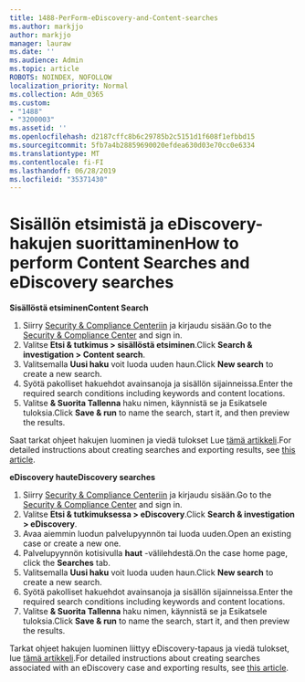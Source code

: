 ```yaml
---
title: 1488-PerForm-eDiscovery-and-Content-searches
ms.author: markjjo
author: markjjo
manager: lauraw
ms.date: ''
ms.audience: Admin
ms.topic: article
ROBOTS: NOINDEX, NOFOLLOW
localization_priority: Normal
ms.collection: Adm_O365
ms.custom:
- "1488"
- "3200003"
ms.assetid: ''
ms.openlocfilehash: d2187cffc8b6c29785b2c5151d1f608f1efbbd15
ms.sourcegitcommit: 5fb7a4b28859690020efdea630d03e70cc0e6334
ms.translationtype: MT
ms.contentlocale: fi-FI
ms.lasthandoff: 06/28/2019
ms.locfileid: "35371430"
---
```

# <a name="how-to-perform-content-searches-and-ediscovery-searches"></a><span data-ttu-id="e48d8-102">Sisällön etsimistä ja eDiscovery-hakujen suorittaminen</span><span class="sxs-lookup"><span data-stu-id="e48d8-102">How to perform Content Searches and eDiscovery searches</span></span>

<span data-ttu-id="e48d8-103">**Sisällöstä etsiminen**</span><span class="sxs-lookup"><span data-stu-id="e48d8-103">**Content Search**</span></span>

1. <span data-ttu-id="e48d8-104">Siirry [Security & Compliance Centeriin](https://protection.office.com) ja kirjaudu sisään.</span><span class="sxs-lookup"><span data-stu-id="e48d8-104">Go to the [Security & Compliance Center](https://protection.office.com) and sign in.</span></span>
2. <span data-ttu-id="e48d8-105">Valitse **Etsi & tutkimus > sisällöstä etsiminen**.</span><span class="sxs-lookup"><span data-stu-id="e48d8-105">Click **Search & investigation > Content search**.</span></span>
3. <span data-ttu-id="e48d8-106">Valitsemalla **Uusi haku** voit luoda uuden haun.</span><span class="sxs-lookup"><span data-stu-id="e48d8-106">Click **New search** to create a new search.</span></span>
4. <span data-ttu-id="e48d8-107">Syötä pakolliset hakuehdot avainsanoja ja sisällön sijainneissa.</span><span class="sxs-lookup"><span data-stu-id="e48d8-107">Enter the required search conditions including keywords and content locations.</span></span>  
5. <span data-ttu-id="e48d8-108">Valitse **& Suorita Tallenna** haku nimen, käynnistä se ja Esikatsele tuloksia.</span><span class="sxs-lookup"><span data-stu-id="e48d8-108">Click **Save & run** to name the search, start it, and then preview the results.</span></span>

<span data-ttu-id="e48d8-109">Saat tarkat ohjeet hakujen luominen ja viedä tulokset Lue [tämä artikkeli](https://docs.microsoft.com/office365/securitycompliance/content-search).</span><span class="sxs-lookup"><span data-stu-id="e48d8-109">For detailed instructions about creating searches and exporting results, see [this article](https://docs.microsoft.com/office365/securitycompliance/content-search).</span></span>

<span data-ttu-id="e48d8-110">**eDiscovery haut**</span><span class="sxs-lookup"><span data-stu-id="e48d8-110">**eDiscovery searches**</span></span>

1. <span data-ttu-id="e48d8-111">Siirry [Security & Compliance Centeriin](https://protection.office.com) ja kirjaudu sisään.</span><span class="sxs-lookup"><span data-stu-id="e48d8-111">Go to the [Security & Compliance Center](https://protection.office.com) and sign in.</span></span>
2. <span data-ttu-id="e48d8-112">Valitse **Etsi & tutkimuksessa > eDiscovery**.</span><span class="sxs-lookup"><span data-stu-id="e48d8-112">Click **Search & investigation > eDiscovery**.</span></span>
3. <span data-ttu-id="e48d8-113">Avaa aiemmin luodun palvelupyynnön tai luoda uuden.</span><span class="sxs-lookup"><span data-stu-id="e48d8-113">Open an existing case or create a new one.</span></span>
4. <span data-ttu-id="e48d8-114">Palvelupyynnön kotisivulla **haut** -välilehdestä.</span><span class="sxs-lookup"><span data-stu-id="e48d8-114">On the case home page, click the **Searches** tab.</span></span>  
5. <span data-ttu-id="e48d8-115">Valitsemalla **Uusi haku** voit luoda uuden haun.</span><span class="sxs-lookup"><span data-stu-id="e48d8-115">Click **New search** to create a new search.</span></span>
6. <span data-ttu-id="e48d8-116">Syötä pakolliset hakuehdot avainsanoja ja sisällön sijainneissa.</span><span class="sxs-lookup"><span data-stu-id="e48d8-116">Enter the required search conditions including keywords and content locations.</span></span>  
7. <span data-ttu-id="e48d8-117">Valitse **& Suorita Tallenna** haku nimen, käynnistä se ja Esikatsele tuloksia.</span><span class="sxs-lookup"><span data-stu-id="e48d8-117">Click **Save & run** to name the search, start it, and then preview the results.</span></span>

<span data-ttu-id="e48d8-118">Tarkat ohjeet hakujen luominen liittyy eDiscovery-tapaus ja viedä tulokset, lue [tämä artikkeli](https://docs.microsoft.com/office365/securitycompliance/ediscovery-cases).</span><span class="sxs-lookup"><span data-stu-id="e48d8-118">For detailed instructions about creating searches associated with an eDiscovery case and exporting results, see [this article](https://docs.microsoft.com/office365/securitycompliance/ediscovery-cases).</span></span>